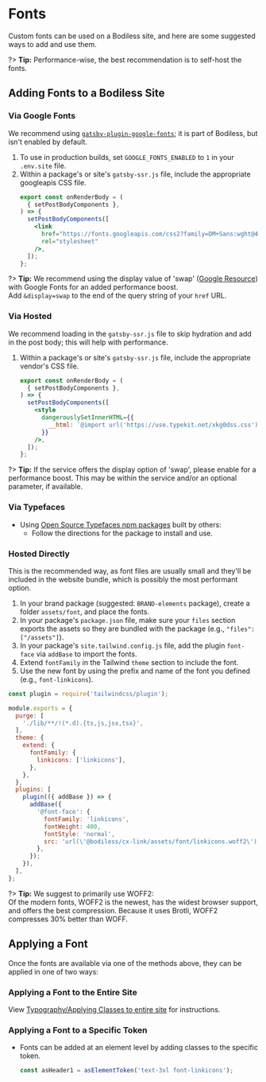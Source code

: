 # Fonts

Custom fonts can be used on a Bodiless site, and here are some suggested ways to add and use them.

?> **Tip:** Performance-wise, the best recommendation is to self-host the fonts.

## Adding Fonts to a Bodiless Site

### Via Google Fonts

We recommend using
[`gatsby-plugin-google-fonts`](https://github.com/didierfranc/gatsby-plugin-google-fonts); it is
part of Bodiless, but isn't enabled by default.

01. To use in production builds, set `GOOGLE_FONTS_ENABLED` to `1` in your `.env.site` file.
01. Within a package's or site's `gatsby-ssr.js` file, include the appropriate googleapis CSS file.
    ```jsx
    export const onRenderBody = (
      { setPostBodyComponents },
    ) => {
      setPostBodyComponents([
        <link
          href="https://fonts.googleapis.com/css2?family=DM+Sans:wght@400;500;700&display=swap"
          rel="stylesheet"
        />,
      ]);
    };
    ```

?> **Tip:** We recommend using the display value of 'swap' ([Google
Resource](https://developers.google.com/web/updates/2016/02/font-display#swap)) with Google Fonts
for an added performance boost.  
Add `&display=swap` to the end of the query string of your `href` URL.

### Via Hosted

We recommend loading in the `gatsby-ssr.js` file to skip hydration and add in the post body; this
will help with performance.

01. Within a package's or site's `gatsby-ssr.js` file, include the appropriate vendor's CSS file.
    ```jsx
    export const onRenderBody = (
      { setPostBodyComponents },
    ) => {
      setPostBodyComponents([
        <style
          dangerouslySetInnerHTML={{
            __html: `@import url('https://use.typekit.net/xkg0dss.css');`,
          }}
        />,
      ]);
    };
    ```

?> **Tip:** If the service offers the display option of 'swap', please enable for a performance
boost. This may be within the service and/or an optional parameter, if available.

### Via Typefaces

- Using [Open Source Typefaces npm packages](https://github.com/KyleAMathews/typefaces) built by
  others:
  - Follow the directions for the package to install and use.

### Hosted Directly

This is the recommended way, as font files are usually small and they'll be included in the website
bundle, which is possibly the most performant option.

01. In your brand package (suggested: `BRAND-elements` package), create a folder `assets/font`, and
    place the fonts.
01. In your package's `package.json` file, make sure your `files` section exports the assets so 
they are bundled with the package (e.g., `"files": ["/assets"]`).
01. In your package's `site.tailwind.config.js` file, add the plugin `font-face` via `addBase` to
    import the fonts.
01. Extend `fontFamily` in the Tailwind `theme` section to include the font.
01. Use the new font by using the prefix and name of the font you defined (e.g., `font-linkicons`).

```js
const plugin = require('tailwindcss/plugin');

module.exports = {
  purge: [
    './lib/**/!(*.d).{ts,js,jsx,tsx}',
  ],
  theme: {
    extend: {
      fontFamily: {
        linkicons: ['linkicons'],
      },
    },
  },
  plugins: [
    plugin(({ addBase }) => {
      addBase({
        '@font-face': {
          fontFamily: 'linkicons',
          fontWeight: 400,
          fontStyle: 'normal',
          src: 'url(\'@bodiless/cx-link/assets/font/linkicons.woff2\')',
        },
      });
    }),
  ],
};
```

?> **Tip:** We suggest to primarily use WOFF2:  
Of the modern fonts, WOFF2 is the newest, has the widest browser support, and offers the best
compression. Because it uses Brotli, WOFF2 compresses 30% better than WOFF.

## Applying a Font

Once the fonts are available via one of the methods above, they can be applied in one of two ways:

### Applying a Font to the Entire Site

View [Typography/Applying Classes to entire site](./Typography.md#applying-classes-to-entire-site)
for instructions.

### Applying a Font to a Specific Token

- Fonts can be added at an element level by adding classes to the specific token.
  ```js
  const asHeader1 = asElementToken('text-3xl font-linkicons');
  ```
